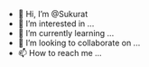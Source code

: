 - 👋 Hi, I’m @Sukurat
- 👀 I’m interested in ...
- 🌱 I’m currently learning ...
- 💞️ I’m looking to collaborate on ...
- 📫 How to reach me ...

<!---
Sukurat/Sukurat is a ✨ special ✨ repository because its `README.md` (this file) appears on your GitHub profile.
You can click the Preview link to take a look at your changes.
--->
